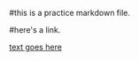 
#this is a practice markdown file.

#here's a link.

[text goes here](https://influenceadvisors.com/why-is-this-monkey-smiling-and-how-can-the-answer-help-you-in-business/)

